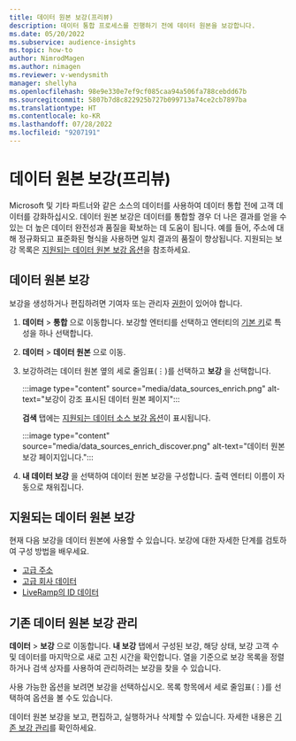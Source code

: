 ```yaml
---
title: 데이터 원본 보강(프리뷰)
description: 데이터 통합 프로세스를 진행하기 전에 데이터 원본을 보강합니다.
ms.date: 05/20/2022
ms.subservice: audience-insights
ms.topic: how-to
author: NimrodMagen
ms.author: nimagen
ms.reviewer: v-wendysmith
manager: shellyha
ms.openlocfilehash: 98e9e330e7ef9cf085caa94a506fa788cebdd67b
ms.sourcegitcommit: 5807b7d8c822925b727b099713a74ce2cb7897ba
ms.translationtype: HT
ms.contentlocale: ko-KR
ms.lasthandoff: 07/28/2022
ms.locfileid: "9207191"
---
```

# <a name="enrichment-for-data-sources-preview"></a>데이터 원본 보강(프리뷰)

Microsoft 및 기타 파트너와 같은 소스의 데이터를 사용하여 데이터 통합 전에 고객 데이터를 강화하십시오. 데이터 원본 보강은 데이터를 통합할 경우 더 나은 결과를 얻을 수 있는 더 높은 데이터 완전성과 품질을 확보하는 데 도움이 됩니다. 예를 들어, 주소에 대해 정규화되고 표준화된 형식을 사용하면 일치 결과의 품질이 향상됩니다. 지원되는 보강 목록은 [지원되는 데이터 원본 보강 옵션](#supported-data-source-enrichments)을 참조하세요.

## <a name="enrich-a-data-source"></a>데이터 원본 보강

보강을 생성하거나 편집하려면 기여자 또는 관리자 [권한](permissions.md)이 있어야 합니다.  

1. **데이터** > **통합** 으로 이동합니다. 보강할 엔터티를 선택하고 엔터티의 [기본 키](map-entities.md#select-primary-key-and-semantic-type-for-attributes)로 특성을 하나 선택합니다.

1. **데이터** > **데이터 원본** 으로 이동.

1. 보강하려는 데이터 원본 옆의 세로 줄임표(&vellip;)를 선택하고 **보강** 을 선택합니다.

   :::image type="content" source="media/data_sources_enrich.png" alt-text="보강이 강조 표시된 데이터 원본 페이지":::

   **검색** 탭에는 [지원되는 데이터 소스 보강 옵션](#supported-data-source-enrichments)이 표시됩니다.

   :::image type="content" source="media/data_sources_enrich_discover.png" alt-text="데이터 원본 보강 페이지입니다.":::

1. **내 데이터 보강** 을 선택하여 데이터 원본 보강을 구성합니다. 출력 엔터티 이름이 자동으로 채워집니다.

## <a name="supported-data-source-enrichments"></a>지원되는 데이터 원본 보강

현재 다음 보강을 데이터 원본에 사용할 수 있습니다. 보강에 대한 자세한 단계를 검토하여 구성 방법을 배우세요.

- [고급 주소](enrichment-enhanced-addresses.md)
- [고급 회사 데이터](enrichment-enhanced-company-data.md)
- [LiveRamp의 ID 데이터](enrichment-liveramp.md)

## <a name="manage-existing-data-source-enrichments"></a>기존 데이터 원본 보강 관리

**데이터** > **보강** 으로 이동합니다. **내 보강** 탭에서 구성된 보강, 해당 상태, 보강 고객 수 및 데이터를 마지막으로 새로 고친 시간을 확인합니다. 열을 기준으로 보강 목록을 정렬하거나 검색 상자를 사용하여 관리하려는 보강을 찾을 수 있습니다.

사용 가능한 옵션을 보려면 보강을 선택하십시오. 목록 항목에서 세로 줄임표(&vellip;)를 선택하여 옵션을 볼 수도 있습니다.

데이터 원본 보강을 보고, 편집하고, 실행하거나 삭제할 수 있습니다. 자세한 내용은 [기존 보강 관리](enrichment-hub.md#manage-existing-enrichments)를 확인하세요.
